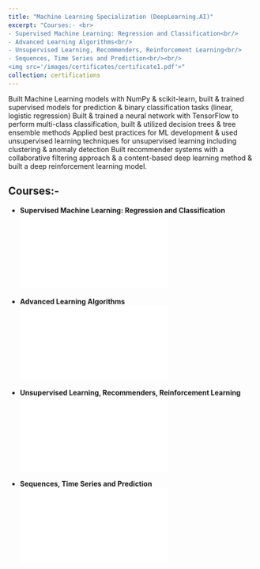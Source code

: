 ```yaml
---
title: "Machine Learning Specialization (DeepLearning.AI)"
excerpt: "Courses:- <br>
- Supervised Machine Learning: Regression and Classification<br/>
- Advanced Learning Algorithms<br/>
- Unsupervised Learning, Recommenders, Reinforcement Learning<br/>
- Sequences, Time Series and Prediction<br/><br/>
<img src='/images/certificates/certificate1.pdf'>"
collection: certifications
---
```


Built Machine Learning models with NumPy & scikit-learn, built & trained supervised models for prediction & binary classification tasks (linear, logistic regression)
Built & trained a neural network with TensorFlow to perform multi-class classification, built & utilized decision trees & tree ensemble methods
Applied best practices for ML development & used unsupervised learning techniques for unsupervised learning including clustering & anomaly detection
Built recommender systems with a collaborative filtering approach & a content-based deep learning method & built a deep reinforcement learning model.

## Courses:-

- **Supervised Machine Learning: Regression and Classification**
![img](/images/certificates/certificate2.pdf)

- **Advanced Learning Algorithms**
![img](/images/certificates/certificate3.pdf)

- **Unsupervised Learning, Recommenders, Reinforcement Learning**
![img](/images/certificates/certificate4.pdf)

- **Sequences, Time Series and Prediction**
![img](/images/certificates/certificate3-1.pdf)

